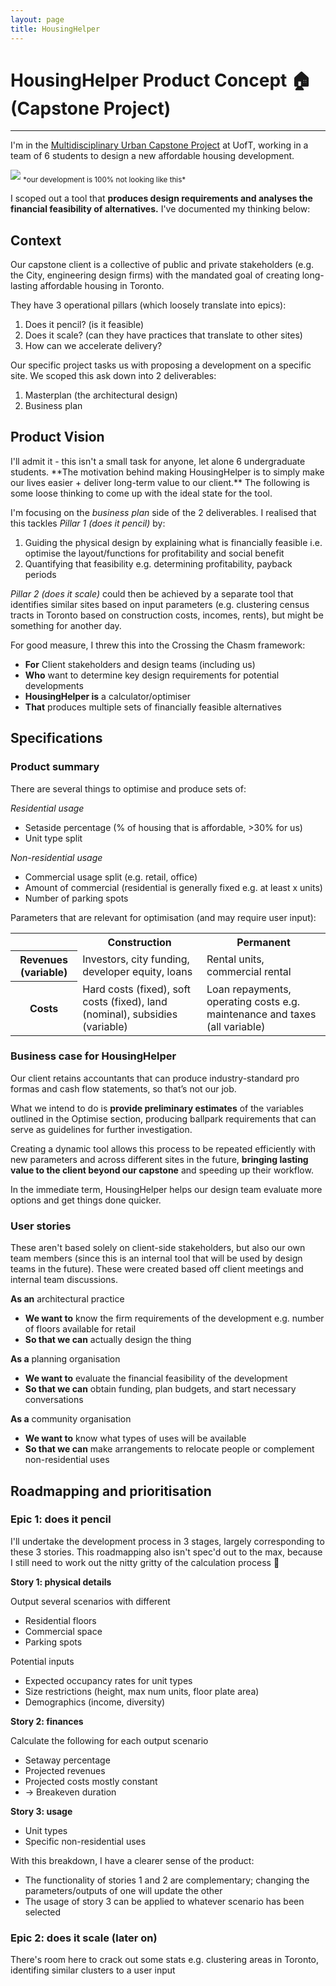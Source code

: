 ```yaml
---
layout: page
title: HousingHelper
---
```

# HousingHelper Product Concept 🏠 (Capstone Project)
<hr>

I'm in the <a href="https://www.schoolofcities.utoronto.ca/multidisciplinary-urban-capstone-project" target="_blank">Multidisciplinary Urban Capstone Project</a> at UofT, working in a team of 6 students to design a new affordable housing development. 

<img src="{{ site.url }}/assets/oda.jpg">
<sub>*our development is 100% not looking like this*</sub>

I scoped out a tool that **produces design requirements and analyses the financial feasibility of alternatives.** I've documented my thinking below:

<h2>Context</h2>
Our capstone client is a collective of public and private stakeholders (e.g. the City, engineering design firms) with the mandated goal of creating long-lasting affordable housing in Toronto.

They have 3 operational pillars (which loosely translate into epics):
1. Does it pencil? (is it feasible)
2. Does it scale? (can they have practices that translate to other sites)
3. How can we accelerate delivery?

Our specific project tasks us with proposing a development on a specific site. We scoped this ask down into 2 deliverables:
1. Masterplan (the architectural design)
2. Business plan

<h2>Product Vision</h2>
I'll admit it - this isn't a small task for anyone, let alone 6 undergraduate students. **The motivation behind making HousingHelper is to simply make our lives easier + deliver long-term value to our client.** The following is some loose thinking to come up with the ideal state for the tool. 

I'm focusing on the *business plan* side of the 2 deliverables. I realised that this tackles *Pillar 1 (does it pencil)* by:
1. Guiding the physical design by explaining what is financially feasible i.e. optimise the layout/functions for profitability and social benefit
2. Quantifying that feasibility e.g. determining profitability, payback periods

*Pillar 2 (does it scale)* could then be achieved by a separate tool that identifies similar sites based on input parameters (e.g. clustering census tracts in Toronto based on construction costs, incomes, rents), but might be something for another day.

For good measure, I threw this into the Crossing the Chasm framework:

- **For** Client stakeholders and design teams (including us)
- **Who** want to determine key design requirements for potential developments
- **HousingHelper is** a calculator/optimiser 
- **That** produces multiple sets of financially feasible alternatives

<h2>Specifications</h2>

<h3>Product summary</h3>

There are several things to optimise and produce sets of: 

*Residential usage*
- Setaside percentage (% of housing that is affordable, >30% for us)
- Unit type split

*Non-residential usage*
- Commercial usage split (e.g. retail, office)
- Amount of commercial (residential is generally fixed e.g. at least x units)
- Number of parking spots

Parameters that are relevant for optimisation (and may require user input):

<table>
  <tr>
    <th></th>
    <th>Construction</th>
    <th>Permanent</th>
  </tr>
  <tr>
    <th>Revenues (variable)</th>
    <td>Investors, city funding, developer equity, loans</td>
    <td>Rental units, commercial rental</td>
  </tr>
  <tr>
    <th>Costs</th>
    <td>Hard costs (fixed), soft costs (fixed), land (nominal), subsidies (variable)</td>
    <td>Loan repayments, operating costs e.g. maintenance and taxes (all variable)</td>
  </tr>
</table>

<h3>Business case for HousingHelper</h3>
Our client retains accountants that can produce industry-standard pro formas and cash flow statements, so that’s not our job. 

What we intend to do is **provide preliminary estimates** of the variables outlined in the Optimise section, producing ballpark requirements that can serve as guidelines for further investigation.

Creating a dynamic tool allows this process to be repeated efficiently with new parameters and across different sites in the future, **bringing lasting value to the client beyond our capstone** and speeding up their workflow. 

In the immediate term, HousingHelper helps our design team evaluate more options and get things done quicker. 

<h3>User stories</h3>
These aren't based solely on client-side stakeholders, but also our own team members (since this is an internal tool that will be used by design teams in the future). These were created based off client meetings and internal team discussions.

**As an** architectural practice
- **We want to** know the firm requirements of the development e.g. number of floors available for retail
- **So that we can** actually design the thing

**As a** planning organisation
- **We want to** evaluate the financial feasibility of the development
- **So that we can** obtain funding, plan budgets, and start necessary conversations

**As a** community organisation
- **We want to** know what types of uses will be available
- **So that we can** make arrangements to relocate people or complement non-residential uses


<h2>Roadmapping and prioritisation</h2>

<h3>Epic 1: does it pencil</h3>
I'll undertake the development process in 3 stages, largely corresponding to these 3 stories. This roadmapping also isn't spec'd out to the max, because I still need to work out the nitty gritty of the calculation process 😬

**Story 1: physical details**

Output several scenarios with different
- Residential floors
- Commercial space
- Parking spots

Potential inputs 
- Expected occupancy rates for unit types
- Size restrictions (height, max num units, floor plate area)
- Demographics (income, diversity)

**Story 2: finances**

Calculate the following for each output scenario 
- Setaway percentage
- Projected revenues
- Projected costs mostly constant
- → Breakeven duration 

**Story 3: usage**
- Unit types
- Specific non-residential uses

With this breakdown, I have a clearer sense of the product:

- The functionality of stories 1 and 2 are complementary; changing the parameters/outputs of one will update the other 
- The usage of story 3 can be applied to whatever scenario has been selected

<h3>Epic 2: does it scale (later on)</h3>

There's room here to crack out some stats e.g. clustering areas in Toronto, identifing similar clusters to a user input


